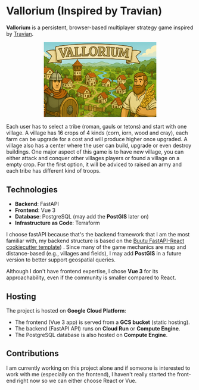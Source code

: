 # Vallorium (Inspired by Travian)

**Vallorium** is a persistent, browser-based multiplayer strategy game inspired by [Travian](https://www.travian.com/).

<p align="center">
  <img src="docs/img/vallorium_gameplay_2.png" alt="Vallorium Gameplay" width="60%" />
</p>

Each user has to select a tribe (roman, gauls or tetons) and start with one village. A village has 16 crops of 4 kinds (corn, iorn, wood and cray), each farm can be upgrade for a cost and will produce higher once upgraded. A village also has a center where the user can build, upgrade or even destroy buildings. One major aspect of this game is to have new village, you can either attack and conquer other villages players or found a village on a empty crop. For the first option, it will be adviced to raised an army and each tribe has different kind of troops.

## Technologies

- **Backend**: FastAPI
- **Frontend**: Vue 3
- **Database**: PostgreSQL (may add the **PostGIS** later on)
- **Infrastructure as Code**: Terraform

I choose fastAPI because that's the backend framework that I am the most familiar with, my backend structure is based on the [Buutu FastAPI-React cookiecutter template](https://github.com/Buuntu/fastapi-react)) . Since many of the game mechanics are map and distance-based (e.g., villages and fields), I may add **PostGIS** in a future version to better support geospatial queries.

Although I don't have frontend expertise, I chose **Vue 3** for its approachability, even if the community is smaller compared to React.

## Hosting

The project is hosted on **Google Cloud Platform**:

- The frontend (Vue 3 app) is served from a **GCS bucket** (static hosting).
- The backend (FastAPI API) runs on **Cloud Run** or **Compute Engine**.
- The PostgreSQL database is also hosted on **Compute Engine**.

## Contributions

I am currently working on this project alone and if someone is interested to work with me (especially on the frontend), I haven't really started the front-end right now so we can either choose React or Vue.
